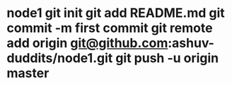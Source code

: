 # node1 git init git add README.md git commit -m first commit git remote add origin git@github.com:ashuv-duddits/node1.git git push -u origin master
